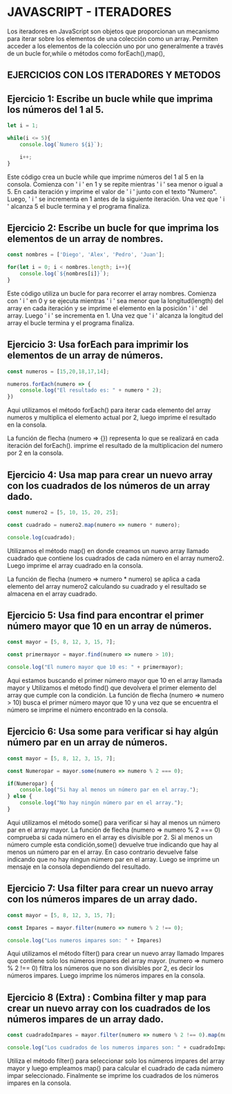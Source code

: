 # JAVASCRIPT - ITERADORES

Los iteradores en JavaScript son objetos que proporcionan un mecanismo para iterar sobre los elementos de una colección como un array. Permiten acceder a los elementos de la colección uno por uno generalmente a través de un bucle for,while o métodos como forEach(),map(),

## EJERCICIOS CON LOS ITERADORES Y METODOS

## Ejercicio 1: Escribe un bucle while que imprima los números del 1 al 5.

```javascript
let i = 1;

while(i <= 5){
    console.log(`Numero ${i}`);

    i++;
}
```

Este código crea un bucle while que imprime números del 1 al 5 en la consola. Comienza con ' i ' en 1 y se repite mientras ' i ' sea menor o igual a 5. En cada iteración y imprime el valor de ' i ' junto con el texto "Numero". Luego, ' i ' se incrementa en 1 antes de la siguiente iteración. Una vez que ' i ' alcanza 5 el bucle termina y el programa finaliza.

## Ejercicio 2: Escribe un bucle for que imprima los elementos de un array de nombres.

```javascript
const nombres = ['Diego', 'Alex', 'Pedro', 'Juan'];

for(let i = 0; i < nombres.length; i++){
    console.log(`${nombres[i]}`);
}
```

Este código utiliza un bucle for para recorrer el array nombres. Comienza con ' i ' en 0 y se ejecuta mientras ' i ' sea menor que la longitud(length) del array en cada iteración y se imprime el elemento en la posición ' i ' del array. Luego ' i ' se incrementa en 1. Una vez que ' i ' alcanza la longitud del array el bucle termina y el programa finaliza.

## Ejercicio 3: Usa forEach para imprimir los elementos de un array de números.

```javascript
const numeros = [15,20,18,17,14];

numeros.forEach(numero => {
    console.log("El resultado es: " + numero * 2);
})
```

Aqui utilizamos el método forEach() para iterar cada elemento del array numeros y multiplica el elemento actual por 2, luego imprime el resultado en la consola. 

La función de flecha (numero => {}) representa lo que se realizará en cada iteración del forEach(). imprime el resultado de la multiplicacion del numero por 2 en la consola.

## Ejercicio 4: Usa map para crear un nuevo array con los cuadrados de los números de un array dado.

```javascript
const numero2 = [5, 10, 15, 20, 25];

const cuadrado = numero2.map(numero => numero * numero);

console.log(cuadrado);
```

Utilizamos el método map() en donde creamos un nuevo array llamado cuadrado que contiene los cuadrados de cada número en el array numero2. Luego imprime el array cuadrado en la consola. 

La función de flecha (numero => numero * numero) se aplica a cada elemento del array numero2 calculando su cuadrado y el resultado se almacena en el array cuadrado.

## Ejercicio 5: Usa find para encontrar el primer número mayor que 10 en un array de números.

```javascript
const mayor = [5, 8, 12, 3, 15, 7];

const primermayor = mayor.find(numero => numero > 10);

console.log("El numero mayor que 10 es: " + primermayor);
```

Aqui estamos buscando el primer número mayor que 10 en el array llamada mayor y Utilizamos el método find() que devolvera el primer elemento del array que cumple con la condición. La función de flecha (numero => numero > 10) busca el primer número mayor que 10 y una vez que se encuentra el número se imprime el número encontrado en la consola.

## Ejercicio 6: Usa some para verificar si hay algún número par en un array de números.

```javascript
const mayor = [5, 8, 12, 3, 15, 7];

const Numeropar = mayor.some(numero => numero % 2 === 0);

if(Numeropar) {
    console.log("Si hay al menos un número par en el array.");
} else {
    console.log("No hay ningún número par en el array.");
}
```

Aqui utilizamos el método some() para verificar si hay al menos un número par en el array mayor. La función de flecha (numero => numero % 2 === 0) comprueba si cada número en el array es divisible por 2. Si al menos un número cumple esta condición,some() devuelve true indicando que hay al menos un número par en el array. En caso contrario devuelve false indicando que no hay ningun número par en el array. Luego se imprime un mensaje en la consola dependiendo del resultado.

## Ejercicio 7: Usa filter para crear un nuevo array con los números impares de un array dado.

```javascript
const mayor = [5, 8, 12, 3, 15, 7];

const Impares = mayor.filter(numero => numero % 2 !== 0);

console.log("Los numeros impares son: " + Impares)
```

Aqui utilizamos el método filter() para crear un nuevo array llamado Impares que contiene solo los números impares del array mayor. (numero => numero % 2 !== 0) filtra los números que no son divisibles por 2, es decir los números impares. Luego imprime los números impares en la consola.

## Ejercicio 8 (Extra) : Combina filter y map para crear un nuevo array con los cuadrados de los números impares de un array dado.

```javascript
const cuadradoImpares = mayor.filter(numero => numero % 2 !== 0).map(numero => numero * numero);

console.log("Los cuadrados de los numeros impares son: " + cuadradoImpares)
```

Utiliza el método filter() para seleccionar solo los números impares del array mayor y luego empleamos map() para calcular el cuadrado de cada número impar seleccionado. Finalmente se imprime los cuadrados de los números impares en la consola.